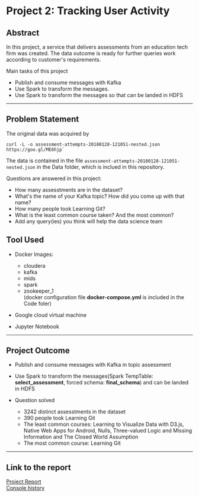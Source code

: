# Project 2: Tracking User Activity

## Abstract 

In this project, a service that delivers assessments from an education tech firm was created. The data outcome is ready for further queries work according to customer's requirements. 

Main tasks of this project

- Publish and consume messages with Kafka
- Use Spark to transform the messages. 
- Use Spark to transform the messages so that can be landed in HDFS


---

## Problem Statement

The original data was acquired by 
```
curl -L -o assessment-attempts-20180128-121051-nested.json https://goo.gl/ME6hjp`
```
The data is contained in the file `assessment-attempts-20180128-121051-nested.json` in the Data folder, which is inclued in this repository. 


Questions are answered in this project:

- How many assesstments are in the dataset?
- What's the name of your Kafka topic? How did you come up with that name?
- How many people took Learning Git?
- What is the least common course taken? And the most common?
- Add any query(ies) you think will help the data science team
  
## Tool Used

- Docker Images: 
  - cloudera 
  - kafka                        
  - mids
  - spark
  - zookeeper_1  
  (docker configuration file __docker-compose.yml__ is included in the Code foler)
  
  
- Google cloud virtual machine 

- Jupyter Notebook

---


## Project Outcome

- Publish and consume messages with Kafka in topic assessment
  
- Use Spark to transform the messages(Spark TempTable: __select_assessment__, forced schema: __final_schema__) and can be landed in HDFS

- Question solved
  - 3242 distinct assesstments in the dataset
  - 390 people took Learning Git
  - The least common courses: Learning to Visualize Data with D3.js, Native Web Apps for Android, Nulls, Three-valued Logic and Missing Information and The Closed World Assumption
  - The most common course: Learning Git
   


 
---       

## Link to the report

[Project Report](Report\Project_2.ipynb)\
[Console history](Code\Haoyu_Zhang-history.txt)